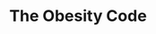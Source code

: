 ---
title: "The Obesity Code"
description: "Buku ini membantu membuat saya kehilangan 4kg dalam 2 bulan. Saya tahu bahwa kebanyakan gula itu gak baik. Tapi tahu dan paham adalah dua hal yang berbeda. Dan Obesity Code membantu saya untuk menjadi lebih paham tentang relasi dari tubuh saya dengan zat glukosa."
cover: "images/reading/the-obesity-code.jpeg"
publishDate: 2019-06-11
authors: "Dr Jason Fung"
---